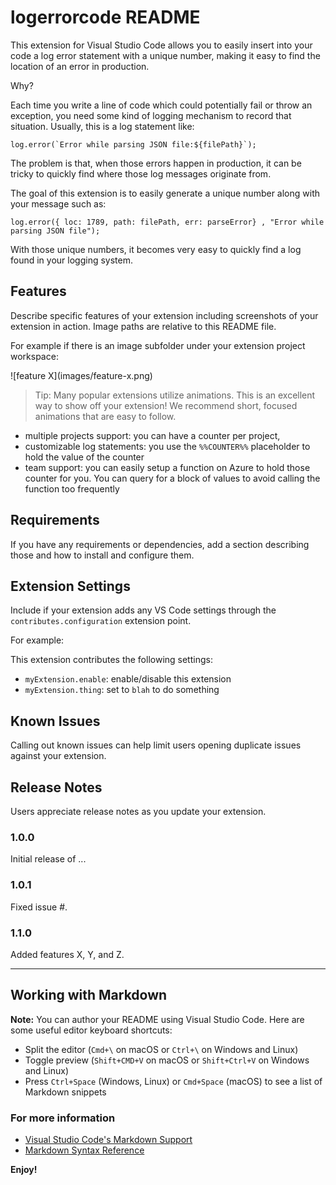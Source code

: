 # logerrorcode README

This extension for Visual Studio Code allows you to easily insert into your code a log error statement with a unique number,
making it easy to find the location of an error in production.

Why?

Each time you write a line of code which could potentially fail or throw an exception, you need some kind of logging mechanism
to record that situation. Usually, this is a log statement like:
```
log.error(`Error while parsing JSON file:${filePath}`);
```

The problem is that, when those errors happen in production, it can be tricky to quickly find where those log messages originate from.

The goal of this extension is to easily generate a unique number along with your message such as:

```
log.error({ loc: 1789, path: filePath, err: parseError} , "Error while parsing JSON file");
```

With those unique numbers, it becomes very easy to quickly find a log found in your logging system.

## Features

Describe specific features of your extension including screenshots of your extension in action. Image paths are relative to this README file.

For example if there is an image subfolder under your extension project workspace:

\!\[feature X\]\(images/feature-x.png\)

> Tip: Many popular extensions utilize animations. This is an excellent way to show off your extension!
> We recommend short, focused animations that are easy to follow.

- multiple projects support: you can have a counter per project,
- customizable log statements: you use the `%%COUNTER%%` placeholder to hold the value of the counter
- team support: you can easily setup a function on Azure to hold those counter for you. You can query for a block of values to avoid calling the function too frequently

## Requirements

If you have any requirements or dependencies, add a section describing those and how to install and configure them.

## Extension Settings

Include if your extension adds any VS Code settings through the `contributes.configuration` extension point.

For example:

This extension contributes the following settings:

* `myExtension.enable`: enable/disable this extension
* `myExtension.thing`: set to `blah` to do something

## Known Issues

Calling out known issues can help limit users opening duplicate issues against your extension.

## Release Notes

Users appreciate release notes as you update your extension.

### 1.0.0

Initial release of ...

### 1.0.1

Fixed issue #.

### 1.1.0

Added features X, Y, and Z.

-----------------------------------------------------------------------------------------------------------

## Working with Markdown

**Note:** You can author your README using Visual Studio Code.  Here are some useful editor keyboard shortcuts:

* Split the editor (`Cmd+\` on macOS or `Ctrl+\` on Windows and Linux)
* Toggle preview (`Shift+CMD+V` on macOS or `Shift+Ctrl+V` on Windows and Linux)
* Press `Ctrl+Space` (Windows, Linux) or `Cmd+Space` (macOS) to see a list of Markdown snippets

### For more information

* [Visual Studio Code's Markdown Support](http://code.visualstudio.com/docs/languages/markdown)
* [Markdown Syntax Reference](https://help.github.com/articles/markdown-basics/)

**Enjoy!**
